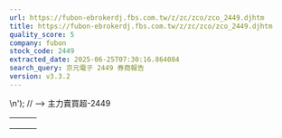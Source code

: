 ```yaml
---
url: https://fubon-ebrokerdj.fbs.com.tw/z/zc/zco/zco_2449.djhtm
title: https://fubon-ebrokerdj.fbs.com.tw/z/zc/zco/zco_2449.djhtm
quality_score: 5
company: fubon
stock_code: 2449
extracted_date: 2025-06-25T07:30:16.864084
search_query: 京元電子 2449 券商報告
version: v3.3.2
---
```


\n');
// -->
主力賣買超-2449


|  |  |  |
| --- | --- | --- |
|  | | |
|  | |  |  |  |  |  |  |  |  |  |  |  |  |  |  |  |  |  |  |  |  |  |  |  |  |  |  |  |  |  |  |  |  |  |  |  |  |  |  |  |  |  |  |  |  |  |  |  |  |  |  |  |  |  |  |  |  |  |  |  |  |  |  |  |  |  |  |  |  |  |  |  |  |  |  |  |  |  |  |  |  |  |  |  |  |  |  |  |  |  |  |  |  |  |  |  |  |  |  |  |  |  |  |  |  |  |  |  |  |  |  |  |  |  |  |  |  |  |  |  |  |  |  |  |  |  |  |  |  |  |  |  |  |  |  |  |  |  |  |  |  |  |  |  |  |  |  |  |  |  |  |  |  |  |  |  |  |  |  |  |  |  |  |  |  |  |  |  |  |  |  |  |  |  |  |  |  |  |  |  |  |  |  |  |  |  |  |  |  |  |  |  |  |  |  |  |  |  |  |  |  |  |  |  |  |  |  |  |  |  |  |  |  |  |  |  |  |  |  |  |  |  |  |  |  |  |  |  |  |  |  |  |  |  |  |  |  |  |  |  |  |  |  |  | | --- | --- | --- | --- | --- | --- | --- | --- | --- | --- | --- | --- | --- | --- | --- | --- | --- | --- | --- | --- | --- | --- | --- | --- | --- | --- | --- | --- | --- | --- | --- | --- | --- | --- | --- | --- | --- | --- | --- | --- | --- | --- | --- | --- | --- | --- | --- | --- | --- | --- | --- | --- | --- | --- | --- | --- | --- | --- | --- | --- | --- | --- | --- | --- | --- | --- | --- | --- | --- | --- | --- | --- | --- | --- | --- | --- | --- | --- | --- | --- | --- | --- | --- | --- | --- | --- | --- | --- | --- | --- | --- | --- | --- | --- | --- | --- | --- | --- | --- | --- | --- | --- | --- | --- | --- | --- | --- | --- | --- | --- | --- | --- | --- | --- | --- | --- | --- | --- | --- | --- | --- | --- | --- | --- | --- | --- | --- | --- | --- | --- | --- | --- | --- | --- | --- | --- | --- | --- | --- | --- | --- | --- | --- | --- | --- | --- | --- | --- | --- | --- | --- | --- | --- | --- | --- | --- | --- | --- | --- | --- | --- | --- | --- | --- | --- | --- | --- | --- | --- | --- | --- | --- | --- | --- | --- | --- | --- | --- | --- | --- | --- | --- | --- | --- | --- | --- | --- | --- | --- | --- | --- | --- | --- | --- | --- | --- | --- | --- | --- | --- | --- | --- | --- | --- | --- | --- | --- | --- | --- | --- | --- | --- | --- | --- | --- | --- | --- | --- | --- | --- | --- | --- | --- | --- | --- | --- | --- | --- | --- | --- | --- | --- | --- | --- | --- | --- | --- | --- | --- | --- | --- | --- | --- | | |  |  |  |  |  |  |  |  |  |  | | --- | --- | --- | --- | --- | --- | --- | --- | --- | --- | | 京元電子(2449)主力進出比較圖 | | | | | | | | | | | |  | | --- | | 總表 單一 | |  | | | | | | | | | | | | 京元電子(2449) 券商分點-進出明細 單位：張　最後更新日：2025/06/24 | | | | | | | | | | | 請選擇 近一日 近五日 近十日 近20日 近40日 近60日 近120日 近240日 　自設區間： 從　  年  月  日 ∼  年  月  日 | | | | | | | | | | | 買超 | | | | | 賣超 | | | | | | 買超券商 | 買進 | 賣出 | 買超 | 佔成交比重 | 賣超券商 | 買進 | 賣出 | 賣超 | 佔成交比重 | | [港商麥格理](/z/zc/zco/zco0/zco0.djhtm?a=2449&b=1360&BHID=1360) | 1,674 | 0 | 1,674 | 9.48% | [元大證券](/z/zc/zco/zco0/zco0.djhtm?a=2449&b=9800&BHID=9800) | 910 | 2,711 | 1,801 | 10.19% | | [凱基-台北](/z/zc/zco/zco0/zco0.djhtm?a=2449&b=9268&BHID=9200) | 2,838 | 1,371 | 1,467 | 8.3% | [中國信託-高雄](/z/zc/zco/zco0/zco0.djhtm?a=2449&b=003600310036004b&BHID=6160) | 4 | 1,022 | 1,018 | 5.76% | | [美商高盛](/z/zc/zco/zco0/zco0.djhtm?a=2449&b=1480&BHID=1480) | 1,294 | 214 | 1,080 | 6.11% | [台新證券](/z/zc/zco/zco0/zco0.djhtm?a=2449&b=8150&BHID=8150) | 53 | 575 | 522 | 2.95% | | [新加坡商瑞銀](/z/zc/zco/zco0/zco0.djhtm?a=2449&b=1650&BHID=1650) | 1,559 | 566 | 993 | 5.62% | [國泰-館前](/z/zc/zco/zco0/zco0.djhtm?a=2449&b=0038003800380041&BHID=8880) | 15 | 300 | 285 | 1.61% | | [台灣摩根士丹利](/z/zc/zco/zco0/zco0.djhtm?a=2449&b=1470&BHID=1470) | 724 | 92 | 632 | 3.58% | [台新-高雄](/z/zc/zco/zco0/zco0.djhtm?a=2449&b=0038003100350041&BHID=8150) | 39 | 235 | 196 | 1.11% | | [摩根大通](/z/zc/zco/zco0/zco0.djhtm?a=2449&b=8440&BHID=8440) | 791 | 184 | 607 | 3.44% | [元大-中壢](/z/zc/zco/zco0/zco0.djhtm?a=2449&b=9834&BHID=9800) | 7 | 143 | 136 | 0.77% | | [凱基](/z/zc/zco/zco0/zco0.djhtm?a=2449&b=9200&BHID=9200) | 409 | 6 | 403 | 2.28% | [國泰-敦南](/z/zc/zco/zco0/zco0.djhtm?a=2449&b=8888&BHID=8880) | 154 | 288 | 134 | 0.76% | | [美林](/z/zc/zco/zco0/zco0.djhtm?a=2449&b=1440&BHID=1440) | 399 | 87 | 312 | 1.77% | [第一金-新興](/z/zc/zco/zco0/zco0.djhtm?a=2449&b=0035003300380041&BHID=5380) | 0 | 77 | 77 | 0.44% | | [兆豐證券](/z/zc/zco/zco0/zco0.djhtm?a=2449&b=7000&BHID=7000) | 605 | 308 | 297 | 1.68% | [元大-莒光](/z/zc/zco/zco0/zco0.djhtm?a=2449&b=003900380031004c&BHID=9800) | 33 | 109 | 76 | 0.43% | | [新光](/z/zc/zco/zco0/zco0.djhtm?a=2449&b=8560&BHID=8560) | 321 | 101 | 220 | 1.25% | [台新-建北](/z/zc/zco/zco0/zco0.djhtm?a=2449&b=8151&BHID=8150) | 11 | 84 | 73 | 0.41% | | [永豐金證券](/z/zc/zco/zco0/zco0.djhtm?a=2449&b=0039004100300030&BHID=9A00) | 273 | 117 | 156 | 0.88% | [富邦證券](/z/zc/zco/zco0/zco0.djhtm?a=2449&b=9600&BHID=9600) | 53 | 124 | 71 | 0.4% | | [華南永昌](/z/zc/zco/zco0/zco0.djhtm?a=2449&b=9300&BHID=9300) | 151 | 22 | 129 | 0.73% | [永豐金-台南](/z/zc/zco/zco0/zco0.djhtm?a=2449&b=0039004100390068&BHID=9A00) | 7 | 74 | 67 | 0.38% | | [華南永昌-虎尾](/z/zc/zco/zco0/zco0.djhtm?a=2449&b=9377&BHID=9300) | 124 | 3 | 121 | 0.68% | [凱基-大直](/z/zc/zco/zco0/zco0.djhtm?a=2449&b=9218&BHID=9200) | 2 | 63 | 61 | 0.35% | | [港商野村](/z/zc/zco/zco0/zco0.djhtm?a=2449&b=1560&BHID=1560) | 418 | 300 | 118 | 0.67% | [元大-信義](/z/zc/zco/zco0/zco0.djhtm?a=2449&b=003900380039006d&BHID=9800) | 18 | 70 | 52 | 0.29% | | [凱基-虎尾](/z/zc/zco/zco0/zco0.djhtm?a=2449&b=9236&BHID=9200) | 103 | 7 | 96 | 0.54% | [永全證券](/z/zc/zco/zco0/zco0.djhtm?a=2449&b=6450&BHID=6450) | 2 | 52 | 50 | 0.28% | | 合計買超張數 | 8,304 | | | | 合計賣超張數 | 4,618 | | | | | 平均買超成本 | 104.64 | | | | 平均賣超成本 | 104.74 | | | | | 【註1】合計買超或賣超，為上述家數合計。  【註2】平均買超或賣超成本，為上述家數合計買賣超金額/上述家數合計買賣超張數。 | | | | | | | | | | | |  |
|  | | |